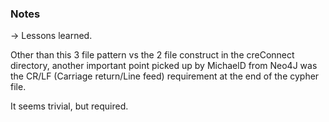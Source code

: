 ### Notes

-> Lessons learned.

Other than this 3 file pattern vs the 2 file construct in the creConnect directory, another important point picked up by MichaelD from Neo4J was the CR/LF (Carriage return/Line feed) requirement at the end of the cypher file.

It seems trivial, but required.